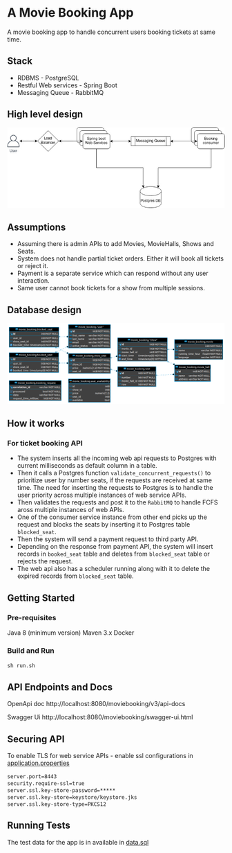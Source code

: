 # A Movie Booking App

A movie booking app to handle concurrent users booking tickets at same time.

## Stack

* RDBMS - PostgreSQL 
* Restful Web services - Spring Boot 
* Messaging Queue - RabbitMQ

## High level design

![Architecture](/img/arch.jpg)

## Assumptions

* Assuming there is admin APIs to add Movies, MovieHalls, Shows and Seats.
* System does not handle partial ticket orders. Either it will book all tickets or reject it.
* Payment is a separate service which can respond without any user interaction.
* Same user cannot book tickets for a show from multiple sessions.

## Database design

![Database design](/img/db-design.png)


## How it works

### For ticket booking API

* The system inserts all the incoming web api requests to Postgres with current milliseconds as default column in a table. 
* Then it calls a Postgres function `validate_concurrent_requests()` to prioritize user by number seats, if the requests are received at same time. The need for inserting the requests to Postgres is to handle the user priority across multiple instances of web service APIs.
* Then validates the requests and post it to the `RabbitMQ` to handle FCFS aross multiple instances of web APIs.
* One of the consumer service instance from other end picks up the request and blocks the seats by inserting it to Postgres table `blocked_seat`.
* Then the system will send a payment request to third party API.
* Depending on the response from payment API, the system will insert records in `booked_seat` table and deletes from `blocked_seat` table or rejects the request.
* The web api also has a scheduler running along with it to delete the expired records from `blocked_seat` table.

## Getting Started

### Pre-requisites

Java 8 (minimum version)
Maven 3.x
Docker

### Build and Run 

    sh run.sh

## API Endpoints and Docs

OpenApi doc http://localhost:8080/moviebooking/v3/api-docs

Swagger Ui http://localhost:8080/moviebooking/swagger-ui.html

## Securing API

To enable TLS for web service APIs - enable ssl configurations in [application.properties](web/src/main/resources/application.properties)

    server.port=8443
    security.require-ssl=true
    server.ssl.key-store-password=*****
    server.ssl.key-store=keystore/keystore.jks
    server.ssl.key-store-type=PKCS12

## Running Tests

The test data for the app is in available in [data.sql](web/src/main/resources/data.sql)

